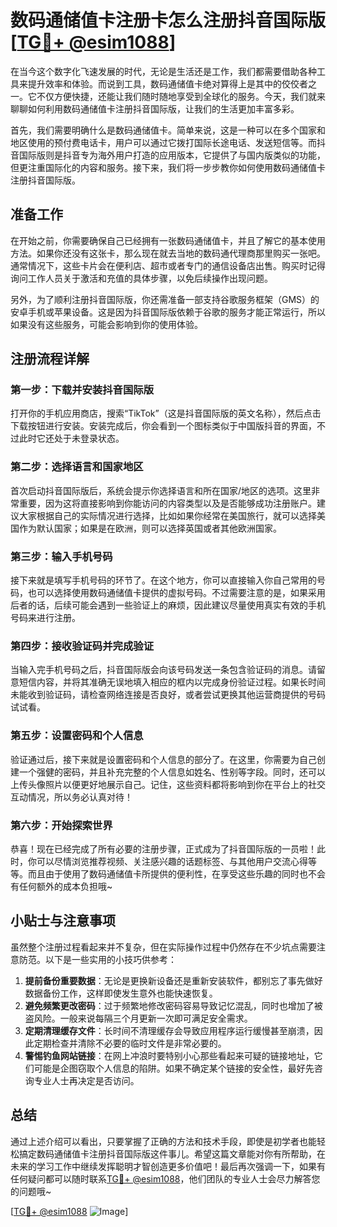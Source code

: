 # 数码通储值卡注册卡怎么注册抖音国际版[[TG💪+ @esim1088](https://t.me/s/esim1088)]

在当今这个数字化飞速发展的时代，无论是生活还是工作，我们都需要借助各种工具来提升效率和体验。而说到工具，数码通储值卡绝对算得上是其中的佼佼者之一。它不仅方便快捷，还能让我们随时随地享受到全球化的服务。今天，我们就来聊聊如何利用数码通储值卡注册抖音国际版，让我们的生活更加丰富多彩。

首先，我们需要明确什么是数码通储值卡。简单来说，这是一种可以在多个国家和地区使用的预付费电话卡，用户可以通过它拨打国际长途电话、发送短信等。而抖音国际版则是抖音专为海外用户打造的应用版本，它提供了与国内版类似的功能，但更注重国际化的内容和服务。接下来，我们将一步步教你如何使用数码通储值卡注册抖音国际版。

## 准备工作

在开始之前，你需要确保自己已经拥有一张数码通储值卡，并且了解它的基本使用方法。如果你还没有这张卡，那么现在就去当地的数码通代理商那里购买一张吧。通常情况下，这些卡片会在便利店、超市或者专门的通信设备店出售。购买时记得询问工作人员关于激活和充值的具体步骤，以免后续操作出现问题。

另外，为了顺利注册抖音国际版，你还需准备一部支持谷歌服务框架（GMS）的安卓手机或苹果设备。这是因为抖音国际版依赖于谷歌的服务才能正常运行，所以如果没有这些服务，可能会影响到你的使用体验。

## 注册流程详解

### 第一步：下载并安装抖音国际版

打开你的手机应用商店，搜索“TikTok”（这是抖音国际版的英文名称），然后点击下载按钮进行安装。安装完成后，你会看到一个图标类似于中国版抖音的界面，不过此时它还处于未登录状态。

### 第二步：选择语言和国家地区

首次启动抖音国际版后，系统会提示你选择语言和所在国家/地区的选项。这里非常重要，因为这将直接影响到你能访问的内容类型以及是否能够成功注册账户。建议大家根据自己的实际情况进行选择，比如如果你经常在美国旅行，就可以选择美国作为默认国家；如果是在欧洲，则可以选择英国或者其他欧洲国家。

### 第三步：输入手机号码

接下来就是填写手机号码的环节了。在这个地方，你可以直接输入你自己常用的号码，也可以选择使用数码通储值卡提供的虚拟号码。不过需要注意的是，如果采用后者的话，后续可能会遇到一些验证上的麻烦，因此建议尽量使用真实有效的手机号码来进行注册。

### 第四步：接收验证码并完成验证

当输入完手机号码之后，抖音国际版会向该号码发送一条包含验证码的消息。请留意短信内容，并将其准确无误地填入相应的框内以完成身份验证过程。如果长时间未能收到验证码，请检查网络连接是否良好，或者尝试更换其他运营商提供的号码试试看。

### 第五步：设置密码和个人信息

验证通过后，接下来就是设置密码和个人信息的部分了。在这里，你需要为自己创建一个强健的密码，并且补充完整的个人信息如姓名、性别等字段。同时，还可以上传头像照片以便更好地展示自己。记住，这些资料都将影响到你在平台上的社交互动情况，所以务必认真对待！

### 第六步：开始探索世界

恭喜！现在已经完成了所有必要的注册步骤，正式成为了抖音国际版的一员啦！此时，你可以尽情浏览推荐视频、关注感兴趣的话题标签、与其他用户交流心得等等。而且由于使用了数码通储值卡所提供的便利性，在享受这些乐趣的同时也不会有任何额外的成本负担哦~

## 小贴士与注意事项

虽然整个注册过程看起来并不复杂，但在实际操作过程中仍然存在不少坑点需要注意防范。以下是一些实用的小技巧供参考：

1. **提前备份重要数据**：无论是更换新设备还是重新安装软件，都别忘了事先做好数据备份工作，这样即使发生意外也能快速恢复。
2. **避免频繁更改密码**：过于频繁地修改密码容易导致记忆混乱，同时也增加了被盗风险。一般来说每隔三个月更新一次即可满足安全需求。
3. **定期清理缓存文件**：长时间不清理缓存会导致应用程序运行缓慢甚至崩溃，因此定期检查并清除不必要的临时文件是非常必要的。
4. **警惕钓鱼网站链接**：在网上冲浪时要特别小心那些看起来可疑的链接地址，它们可能是企图窃取个人信息的陷阱。如果不确定某个链接的安全性，最好先咨询专业人士再决定是否访问。

## 总结

通过上述介绍可以看出，只要掌握了正确的方法和技术手段，即使是初学者也能轻松搞定数码通储值卡注册抖音国际版这件事儿。希望这篇文章能对你有所帮助，在未来的学习工作中继续发挥聪明才智创造更多价值吧！最后再次强调一下，如果有任何疑问都可以随时联系[TG💪+ @esim1088](https://t.me/s/esim1088)，他们团队的专业人士会尽力解答您的问题哦~

[[TG💪+ @esim1088](https://t.me/s/esim1088) ![Image](https://i.postimg.cc/4NQfJmqS/Snipaste-2025-05-13-00-14-12.png)]